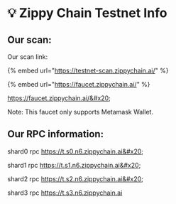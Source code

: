 # 💡 Zippy Chain Testnet Info

## Our scan:

Our scan link:

{% embed url="https://testnet-scan.zippychain.ai/" %}



{% embed url="https://faucet.zippychain.ai/" %}

&#x20;https://faucet.zippychain.ai/&#x20;

Note: This faucet only supports Metamask Wallet.

## Our RPC information:

shard0 rpc https://t.s0.n6.zippychain.ai&#x20;

shard1 rpc https://t.s1.n6.zippychain.ai&#x20;

shard2 rpc https://t.s2.n6.zippychain.ai&#x20;

shard3 rpc https://t.s3.n6.zippychain.ai
